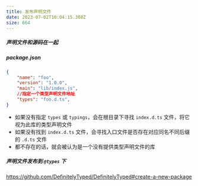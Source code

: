 ```yaml
---
title: 发布声明文件
date: 2023-07-02T10:04:15.308Z
size: 664
---
```

##### 声明文件和源码在一起

##### package.json

```json
{
    "name": "foo",
    "version": "1.0.0",
    "main": "lib/index.js",
  	//指定一个类型声明文件地址
    "types": "foo.d.ts",
}
```

- 如果没有指定 `types` 或 `typings`，会在根目录下寻找 `index.d.ts` 文件，将它视为此库的类型声明文件
- 如果没有找到 `index.d.ts` 文件，会寻找入口文件是否存在对应同名不同后缀的 `.d.ts` 文件
- 都不存在的话，就会被认为是一个没有提供类型声明文件的库



##### 声明文件发布到 `@types` 下

https://github.com/DefinitelyTyped/DefinitelyTyped#create-a-new-package
